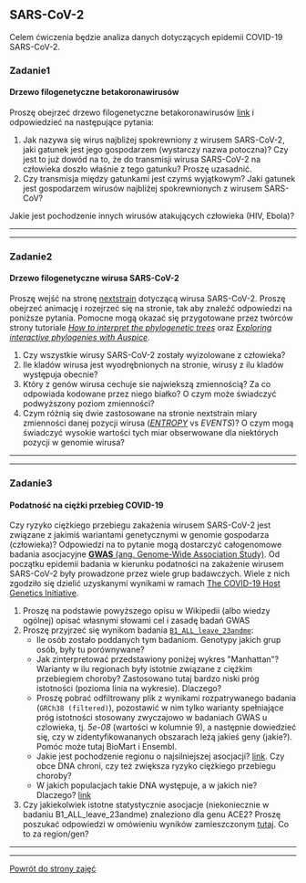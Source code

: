 ## SARS-CoV-2

Celem ćwiczenia będzie analiza danych dotyczących epidemii COVID-19
SARS-CoV-2.   

### Zadanie1  
#### Drzewo filogenetyczne betakoronawirusów  
Proszę obejrzeć drzewo filogenetyczne betakoronawirusów [link](https://nextstrain.org/groups/blab/sars-like-cov) i odpowiedzieć na następujące pytania:
1. Jak nazywa się wirus najbliżej spokrewniony z wirusem SARS-CoV-2, 
jaki gatunek jest jego gospodarzem (wystarczy nazwa potoczna)? 
Czy jest to już dowód na to, że do transmisji wirusa SARS-CoV-2 na człowieka doszło właśnie z tego gatunku?
Proszę uzasadnić. 
2. Czy transmisja między gatunkami jest czymś wyjątkowym? Jaki gatunek jest gospodarzem wirusów najbliżej spokrewnionych z wirusem SARS-CoV?
 
Jakie jest pochodzenie innych wirusów atakujących człowieka (HIV, Ebola)?

***  
***  
  
### Zadanie2 
#### Drzewo filogenetyczne wirusa SARS-CoV-2
Proszę wejść na stronę [nextstrain](https://nextstrain.org/ncov/global) dotyczącą wirusa SARS-CoV-2. 
Proszę obejrzeć animację i rozejrzeć się na stronie, tak aby znaleźć odpowiedzi na poniższe pytania. Pomocne mogą 
okazać się przygotowane przez twórców strony tutoriale 
[*How to interpret the phylogenetic trees*](https://nextstrain.org/help/general/how-to-read-a-tree) 
oraz [*Exploring interactive phylogenies with Auspice*](https://neherlab.org/201901_krisp_auspice.html).
1. Czy wszystkie wirusy SARS-CoV-2 zostały wyizolowane z człowieka? 
2. Ile kladów wirusa jest wyodrębnionych na stronie, wirusy z ilu kladów występuja obecnie?    
3. Który z genów wirusa cechuje sie najwiekszą zmiennością? Za co odpowiada kodowane przez niego białko? O czym może świadczyć podwyższony poziom zmienności?  
4. Czym różnią się dwie zastosowane na stronie nextstrain miary zmienności danej pozycji wirusa ([*ENTROPY*](https://www.hiv.lanl.gov/content/sequence/ENTROPY/entropy_readme.html) vs *EVENTS*)? 
O czym mogą świadczyć wysokie wartości tych miar obserwowane dla niektórych pozycji w genomie wirusa?

 
***  
***  


### Zadanie3
#### Podatność na ciężki przebieg COVID-19

Czy ryzyko ciężkiego przebiegu zakażenia wirusem SARS-CoV-2 jest związane z jakimiś wariantami
genetycznymi w genomie gospodarza (człowieka)? Odpowiedzi na to pytanie mogą dostarczyć całogenomowe badania asocjacyjne [**GWAS** 
(ang. Genome-Wide Association Study)](https://en.wikipedia.org/wiki/Genome-wide_association_study). Od początku epidemii
badania w kierunku podatności na zakażenie wirusem SARS-CoV-2 były prowadzone przez wiele grup badawczych. 
Wiele z nich zgodziło się dzielić uzyskanymi wynikami w ramach [The COVID-19 Host Genetics Initiative](https://www.covid19hg.org/).

 
1. Proszę na podstawie powyższego opisu w Wikipedii (albo wiedzy ogólnej) opisać własnymi słowami cel i zasadę badań GWAS  
2. Proszę przyjrzeć się wynikom badania [`B1_ALL_leave_23andme`](https://www.covid19hg.org/results/): 
   * Ile osób zostało poddanych tym badaniom. Genotypy jakich grup osób, były tu porównywane?
   * Jak zinterpretować przedstawiony poniżej wykres "Manhattan"? 
     Warianty w ilu regionach były istotnie związane z ciężkim przebiegiem choroby? Zastosowano tutaj bardzo niski próg istotności (pozioma linia na wykresie). Dlaczego?
   * Proszę pobrać odfiltrowany plik z wynikami rozpatrywanego badania (`GRCh38 (filtered)`), pozostawić w nim tylko warianty spełniające próg istotności stosowany zwyczajowo w badaniach GWAS u czlowieka, tj. *5e-08* (wartości w kolumnie 9),
     a następnie dowiedzieć się, czy w zidentyfikowananych obszarach leżą jakieś geny (jakie?). Pomóc może tutaj BioMart i Ensembl.  
   * Jakie jest pochodzenie regionu o najsilniejszej asocjacji? [link](https://www.nature.com/articles/s41586-020-2818-3). 
     Czy obce DNA chroni, czy też zwiększa ryzyko ciężkiego przebiegu choroby? 
   * W jakich populacjach takie DNA występuje, a w jakich nie? Dlaczego? 
     [link](https://en.wikipedia.org/wiki/Neanderthal#Interbreeding_with_modern_humans)
3. Czy jakiekolwiek istotne statystycznie asocjacje (niekoniecznie w badaniu B1_ALL_leave_23andme) znaleziono dla genu ACE2? Proszę poszukać odpowiedzi w omówieniu wyników zamieszczonym      [tutaj](https://www.covid19hg.org/blog/2021-07-30-data-freeze-6-summary/).
   Co to za region/gen?



***
***
 [Powrót do strony zajęć](https://github.com/genomika-2020/genomika/blob/master/README.md) 
